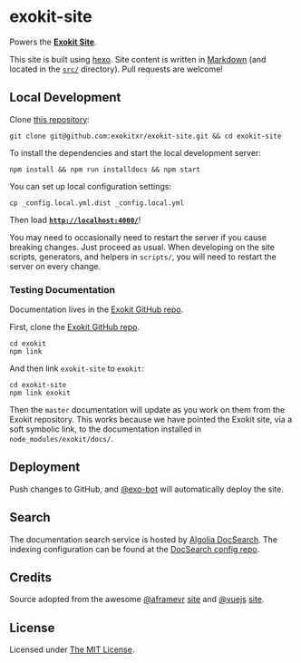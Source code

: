 # exokit-site

Powers the **[Exokit Site](https://exokit.org/)**.

This site is built using [hexo](http://hexo.io/). Site content is written in
[Markdown](http://daringfireball.net/projects/markdown/syntax) (and located in
the [`src/`](src/) directory). Pull requests are welcome!

## Local Development

Clone [this repository](https://github.com/exokitxr/exokit-site):

    git clone git@github.com:exokitxr/exokit-site.git && cd exokit-site

To install the dependencies and start the local development server:

    npm install && npm run installdocs && npm start

You can set up local configuration settings:

    cp _config.local.yml.dist _config.local.yml

Then load __[`http://localhost:4000/`](http://localhost:4000/)__!

You may need to occasionally need to restart the server if you cause breaking
changes. Just proceed as usual. When developing on the site scripts,
generators, and helpers in `scripts/`, you will need to restart the server on
every change.

### Testing Documentation

Documentation lives in the [Exokit GitHub
repo](https://github.com/exokitxr/exokit/tree/master/docs).

First, clone the [Exokit GitHub repo](https://github.com/exokitxr/exokit).

    cd exokit
    npm link

And then link `exokit-site` to `exokit`:

    cd exokit-site
    npm link exokit

Then the `master` documentation will update as you work on them from the
Exokit repository. This works because we have pointed the Exokit site, via a
soft symbolic link, to the documentation installed in
`node_modules/exokit/docs/`.


## Deployment

Push changes to GitHub, and [@exo-bot](https://github.com/exo-bot) will automatically deploy the site.


## Search

The documentation search service is hosted by [Algolia
DocSearch](https://community.algolia.com/docsearch/). The indexing
configuration can be found at the [DocSearch config
repo](https://github.com/algolia/docsearch-configs/blob/master/configs/exokit.json).

## Credits

Source adopted from the awesome [@aframevr](https://github.com/aframevr/) [site](https://aframe.io) and [@vuejs](https://github.com/vuejs/)
[site](https://github.com/vuejs/vuejs.org/).

## License

Licensed under [The MIT License](LICENSE).
